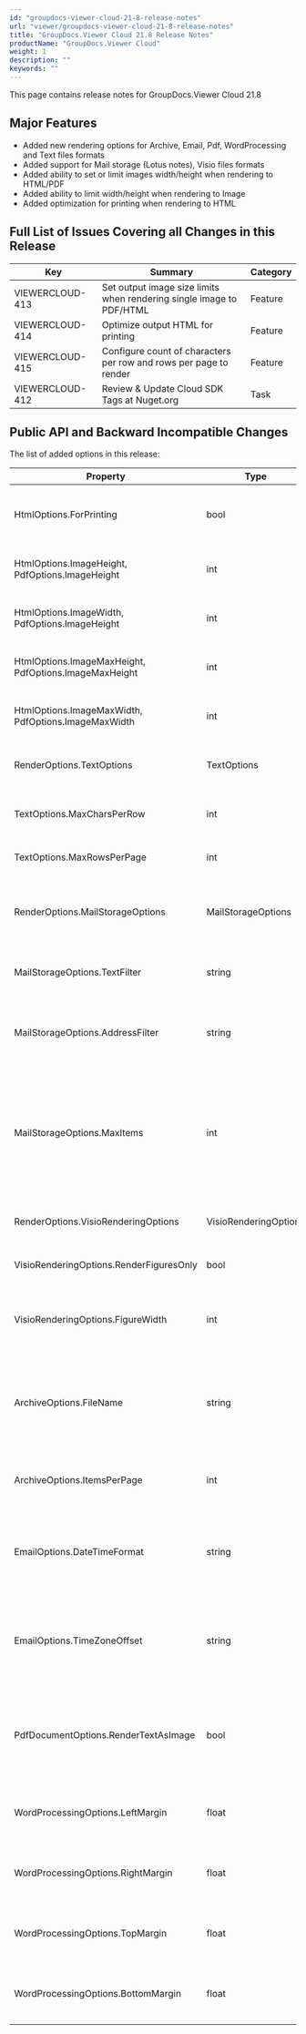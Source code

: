 ```yaml
---
id: "groupdocs-viewer-cloud-21-8-release-notes"
url: "viewer/groupdocs-viewer-cloud-21-8-release-notes"
title: "GroupDocs.Viewer Cloud 21.8 Release Notes"
productName: "GroupDocs.Viewer Cloud"
weight: 1
description: ""
keywords: ""
---
```


This page contains release notes for GroupDocs.Viewer Cloud 21.8

## Major Features ##

+ Added new rendering options for Archive, Email, Pdf, WordProcessing and Text files formats
+ Added support for Mail storage (Lotus notes), Visio files formats
+ Added ability to set or limit images width/height when rendering to HTML/PDF
+ Added ability to limit width/height when rendering to Image
+ Added optimization for printing when rendering to HTML

## Full List of Issues Covering all Changes in this Release ##

|Key|Summary|Category
|---|---|---
|VIEWERCLOUD-413|Set output image size limits when rendering single image to PDF/HTML|Feature
|VIEWERCLOUD-414|Optimize output HTML for printing|Feature
|VIEWERCLOUD-415|Configure count of characters per row and rows per page to render|Feature
|VIEWERCLOUD-412|Review & Update Cloud SDK Tags at Nuget.org|Task

## Public API and Backward Incompatible Changes ##

The list of added options in this release:

|Property|Type|Description
|---|---|---
HtmlOptions.ForPrinting|bool|Indicates whether to optimize output HTML for printing
HtmlOptions.ImageHeight, PdfOptions.ImageHeight|int|The height of an output image in pixels
HtmlOptions.ImageWidth, PdfOptions.ImageHeight|int|The width of the output image in pixels
HtmlOptions.ImageMaxHeight, PdfOptions.ImageMaxHeight|int|Max height of an output image in pixels
HtmlOptions.ImageMaxWidth, PdfOptions.ImageMaxWidth|int|Max width of an output image in pixels
RenderOptions.TextOptions|TextOptions|Rendering options for Text source file formats
TextOptions.MaxCharsPerRow|int|Max chars per row on page. Default value is 85
TextOptions.MaxRowsPerPage|int|Max rows per page. Default value is 55
RenderOptions.MailStorageOptions|MailStorageOptions|Rendering options for Mail storage (Lotus Notes, MBox) data files
MailStorageOptions.TextFilter|string|The keywords used to filter messages
MailStorageOptions.AddressFilter|string|The email-address used to filter messages by sender or recipient
MailStorageOptions.MaxItems|int|The maximum number of messages or items for render. Default value is 0 - all messages will be rendered
RenderOptions.VisioRenderingOptions|VisioRenderingOptions|Rendering options for Visio source file formats
VisioRenderingOptions.RenderFiguresOnly|bool|Render only Visio figures, not a diagram
VisioRenderingOptions.FigureWidth|int|Figure width, height will be calculated automatically. Default value is 100
ArchiveOptions.FileName|string|The filename to display in the header. By default the name of the source file is displayed
ArchiveOptions.ItemsPerPage|int| Number of records per page (for rendering to HTML only)
EmailOptions.DateTimeFormat|string|Time Format (can be include TimeZone) for example: 'MM d yyyy HH:mm tt'
EmailOptions.TimeZoneOffset|string|Message time zone offset. Format should be compatible with .net TimeSpan
PdfDocumentOptions.RenderTextAsImage|bool|When this option is set to true, the text is rendered as an image in the output HTML
WordProcessingOptions.LeftMargin|float|Left page margin (for HTML rendering only)
WordProcessingOptions.RightMargin|float|Right page margin (for HTML rendering only)
WordProcessingOptions.TopMargin|float|Top page margin (for HTML rendering only)
WordProcessingOptions.BottomMargin|float|Bottom page margin (for HTML rendering only)
